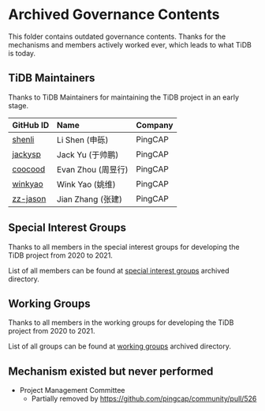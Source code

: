 # Archived Governance Contents

This folder contains outdated governance contents. Thanks for the mechanisms and members actively worked ever, which leads to what TiDB is today.

## TiDB Maintainers

Thanks to TiDB Maintainers for maintaining the TiDB project in an early stage.

| GitHub ID                               | Name               | Company |
| :-------------------------------------- | :----------------- | :------ |
| [shenli](https://github.com/shenli)     | Li Shen (申砾)     | PingCAP |
| [jackysp](https://github.com/jackysp)   | Jack Yu (于帅鹏)   | PingCAP |
| [coocood](https://github.com/coocood)   | Evan Zhou (周昱行) | PingCAP |
| [winkyao](https://github.com/winkyao)   | Wink Yao (姚维)    | PingCAP |
| [zz-jason](https://github.com/zz-jason) | Jian Zhang (张建)  | PingCAP |

## Special Interest Groups

Thanks to all members in the special interest groups for developing the TiDB project from 2020 to 2021.

List of all members can be found at [special interest groups](special-interest-groups) archived directory.

## Working Groups

Thanks to all members in the working groups for developing the TiDB project from 2020 to 2021.

List of all groups can be found at [working groups](working-groups) archived directory.

## Mechanism existed but never performed

* Project Management Committee
    * Partially removed by https://github.com/pingcap/community/pull/526
